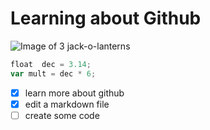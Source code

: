 # Learning about Github #

![Image of 3 jack-o-lanterns](https://encrypted-tbn0.gstatic.com/images?q=tbn:ANd9GcRBUbp6J8wzb6E_6kF9mud8wv8lmz3XZ_8bTQ&s)

``` javascript
float  dec = 3.14;
var mult = dec * 6;
```

- [x] learn more about github
- [x] edit a markdown file
- [ ] create some code
